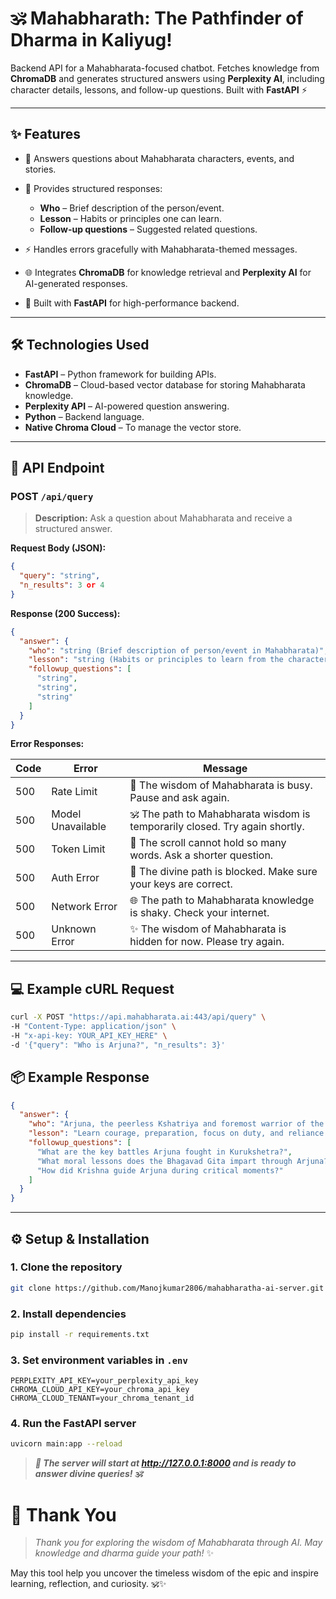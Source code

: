 # 🕉️ **Mahabharath: The Pathfinder of Dharma in Kaliyug!**

Backend API for a Mahabharata-focused chatbot. Fetches knowledge from **ChromaDB** and generates structured answers using **Perplexity AI**, including character details, lessons, and follow-up questions. Built with **FastAPI** ⚡

---

## ✨ Features

* 🧠 Answers questions about Mahabharata characters, events, and stories.
* 📑 Provides structured responses:

  * **Who** – Brief description of the person/event.
  * **Lesson** – Habits or principles one can learn.
  * **Follow-up questions** – Suggested related questions.
* ⚡ Handles errors gracefully with Mahabharata-themed messages.
* 🌐 Integrates **ChromaDB** for knowledge retrieval and **Perplexity AI** for AI-generated responses.
* 🚀 Built with **FastAPI** for high-performance backend.

---

## 🛠 Technologies Used

* **FastAPI** – Python framework for building APIs.
* **ChromaDB** – Cloud-based vector database for storing Mahabharata knowledge.
* **Perplexity API** – AI-powered question answering.
* **Python** – Backend language.
* **Native Chroma Cloud** – To manage the vector store.

---

## 🔗 API Endpoint

### POST `/api/query`

> **Description:** Ask a question about Mahabharata and receive a structured answer.

**Request Body (JSON):**

```json
{
  "query": "string",
  "n_results": 3 or 4
}
```

**Response (200 Success):**

```json
{
  "answer": {
    "who": "string (Brief description of person/event in Mahabharata)",
    "lesson": "string (Habits or principles to learn from the character/event)",
    "followup_questions": [
      "string",
      "string",
      "string"
    ]
  }
}
```

**Error Responses:**

| Code | Error             | Message                                                                      |
| ---- | ----------------- | ---------------------------------------------------------------------------- |
| 500  | Rate Limit        | 🌊 The wisdom of Mahabharata is busy. Pause and ask again.                   |
| 500  | Model Unavailable | 🕉️ The path to Mahabharata wisdom is temporarily closed. Try again shortly. |
| 500  | Token Limit       | 📝 The scroll cannot hold so many words. Ask a shorter question.             |
| 500  | Auth Error        | 🔐 The divine path is blocked. Make sure your keys are correct.              |
| 500  | Network Error     | 🌐 The path to Mahabharata knowledge is shaky. Check your internet.          |
| 500  | Unknown Error     | ✨ The wisdom of Mahabharata is hidden for now. Please try again.             |

---

## 💻 Example cURL Request

```bash
curl -X POST "https://api.mahabharata.ai:443/api/query" \
-H "Content-Type: application/json" \
-H "x-api-key: YOUR_API_KEY_HERE" \
-d '{"query": "Who is Arjuna?", "n_results": 3}'
```

## 📦 Example Response

```json
{
  "answer": {
    "who": "Arjuna, the peerless Kshatriya and foremost warrior of the Pandavas.",
    "lesson": "Learn courage, preparation, focus on duty, and reliance on divine guidance in difficult situations.",
    "followup_questions": [
      "What are the key battles Arjuna fought in Kurukshetra?",
      "What moral lessons does the Bhagavad Gita impart through Arjuna?",
      "How did Krishna guide Arjuna during critical moments?"
    ]
  }
}
```

---

## ⚙️ Setup & Installation

### 1. Clone the repository

```bash
git clone https://github.com/Manojkumar2806/mahabharatha-ai-server.git
```

### 2. Install dependencies

```bash
pip install -r requirements.txt
```

### 3. Set environment variables in `.env`

```env
PERPLEXITY_API_KEY=your_perplexity_api_key
CHROMA_CLOUD_API_KEY=your_chroma_api_key
CHROMA_CLOUD_TENANT=your_chroma_tenant_id
```

### 4. Run the FastAPI server

```bash
uvicorn main:app --reload
```
> _**🚀 The server will start at http://127.0.0.1:8000 and is ready to answer divine queries! 🕉️**_




# 🙏 Thank You

> *Thank you for exploring the wisdom of Mahabharata through AI. May knowledge and dharma guide your path!* ✨

May this tool help you uncover the timeless wisdom of the epic and inspire learning, reflection, and curiosity. 🕉️✨

